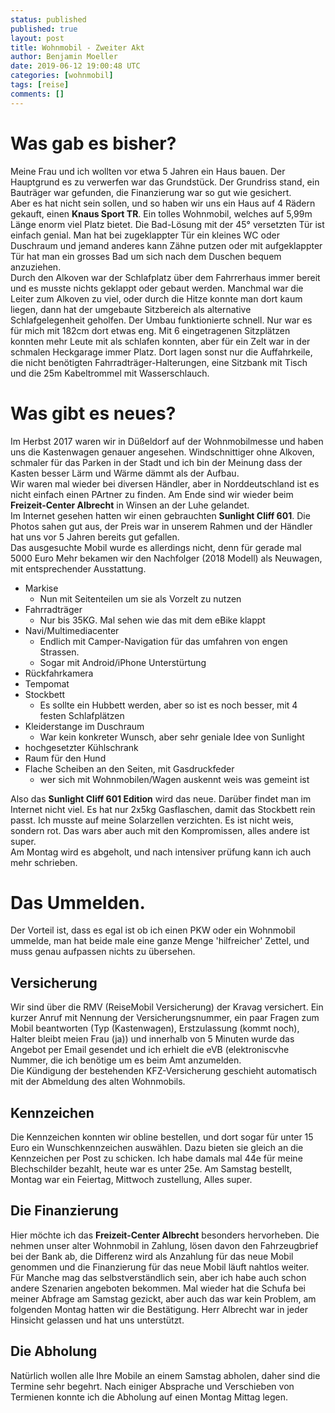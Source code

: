 ```yaml
---
status: published
published: true
layout: post
title: Wohnmobil - Zweiter Akt
author: Benjamin Moeller
date: 2019-06-12 19:00:48 UTC
categories: [wohnmobil]
tags: [reise]
comments: []
---
```


# Was gab es bisher?
Meine Frau und ich wollten vor etwa 5 Jahren ein Haus bauen. Der Hauptgrund es zu verwerfen war das Grundstück. Der Grundriss stand, ein Bauträger war gefunden, die Finanzierung war so gut wie gesichert.  
Aber es hat nicht sein sollen, und so haben wir uns ein Haus auf 4 Rädern gekauft, einen **Knaus Sport TR**. Ein tolles Wohnmobil, welches auf 5,99m Länge enorm viel Platz bietet. Die Bad-Lösung mit der 45° versetzten Tür ist einfach genial. Man hat bei zugeklappter Tür ein kleines WC oder Duschraum und jemand anderes kann Zähne putzen oder mit aufgeklappter Tür hat man ein grosses Bad um sich nach dem Duschen bequem anzuziehen.  
Durch den Alkoven war der Schlafplatz über dem Fahrrerhaus immer bereit und es musste nichts geklappt oder gebaut werden. Manchmal war die Leiter zum Alkoven zu viel, oder durch die Hitze konnte man dort kaum liegen, dann hat der umgebaute Sitzbereich als alternative Schlafgelegenheit geholfen. Der Umbau funktionierte schnell. Nur war es für mich mit 182cm dort etwas eng. Mit 6 eingetragenen Sitzplätzen konnten mehr Leute mit als schlafen konnten, aber für ein Zelt war in der schmalen Heckgarage immer Platz. Dort lagen sonst nur die Auffahrkeile, die nicht benötigten Fahrradträger-Halterungen, eine Sitzbank mit Tisch und die 25m Kabeltrommel mit Wasserschlauch.  

# Was gibt es neues?
Im Herbst 2017 waren wir in Düßeldorf auf der Wohnmobilmesse und haben uns die Kastenwagen genauer angesehen. Windschnittiger ohne Alkoven, schmaler für das Parken in der Stadt und ich bin der Meinung dass der Kasten besser Lärm und Wärme dämmt als der Aufbau.  
Wir waren mal wieder bei diversen Händler, aber in Norddeutschland ist es nicht einfach einen PArtner zu finden. Am Ende sind wir wieder beim **Freizeit-Center Albrecht** in Winsen an der Luhe gelandet.  
Im Internet gesehen hatten wir einen gebrauchten **Sunlight Cliff 601**. Die Photos sahen gut aus, der Preis war in unserem Rahmen und der Händler hat uns vor 5 Jahren bereits gut gefallen.  
Das ausgesuchte Mobil wurde es allerdings nicht, denn für gerade mal 5000 Euro Mehr bekamen wir den Nachfolger (2018 Modell) als Neuwagen, mit entsprechender Ausstattung.
* Markise
  * Nun mit Seitenteilen um sie als Vorzelt zu nutzen
* Fahrradträger
  * Nur bis 35KG. Mal sehen wie das mit dem eBike klappt
* Navi/Multimediacenter
  * Endlich mit Camper-Navigation für das umfahren von engen Strassen.
  * Sogar mit Android/iPhone Unterstürtung
* Rückfahrkamera
* Tempomat
* Stockbett
  * Es sollte ein Hubbett werden, aber so ist es noch besser, mit 4 festen Schlafplätzen
* Kleiderstange im Duschraum
  * War kein konkreter Wunsch, aber sehr geniale Idee von Sunlight
* hochgesetzter Kühlschrank
* Raum für den Hund
* Flache Scheiben an den Seiten, mit Gasdruckfeder
  * wer sich mit Wohnmobilen/Wagen auskennt weis was gemeint ist

Also das **Sunlight Cliff 601 Edition** wird das neue. Darüber findet man im Internet nicht viel. Es hat nur 2x5kg Gasflaschen, damit das Stockbett rein passt. Ich musste auf meine Solarzellen verzichten. Es ist nicht weis, sondern rot. Das wars aber auch mit den Kompromissen, alles andere ist super.  
Am Montag wird es abgeholt, und nach intensiver prüfung kann ich auch mehr schrieben.

# Das Ummelden.
Der Vorteil ist, dass es egal ist ob ich einen PKW oder ein Wohnmobil ummelde, man hat beide male eine ganze Menge 'hilfreicher' Zettel, und muss genau aufpassen nichts zu übersehen.
## Versicherung
Wir sind über die RMV (ReiseMobil Versicherung) der Kravag versichert. Ein kurzer Anruf mit Nennung der Versicherungsnummer, ein paar Fragen zum Mobil beantworten (Typ (Kastenwagen), Erstzulassung (kommt noch), Halter bleibt meien Frau (ja)) und innerhalb von 5 Minuten wurde das Angebot per Email gesendet und ich erhielt die eVB (elektroniscvhe  Nummer, die ich benötige um es beim Amt anzumelden.  
Die Kündigung der bestehenden KFZ-Versicherung geschieht automatisch mit der Abmeldung des alten Wohnmobils.
## Kennzeichen
Die Kennzeichen konnten wir obline bestellen, und dort sogar für unter 15 Euro ein Wunschkennzeichen auswählen. Dazu bieten sie gleich an die Kennzeichen per Post zu schicken. Ich habe damals mal 44e für meine Blechschilder bezahlt, heute war es unter 25e. Am Samstag bestellt, Montag war ein Feiertag, Mittwoch zustellung, Alles super.
## Die Finanzierung
Hier möchte ich das **Freizeit-Center Albrecht** besonders hervorheben. Die nehmen unser alter Wohnmobil in Zahlung, lösen davon den Fahrzeugbrief bei der Bank ab, die Differenz wird als Anzahlung für das neue Mobil genommen und die Finanzierung für das neue Mobil läuft nahtlos weiter.  
Für Manche mag das selbstverständlich sein, aber ich habe auch schon andere Szenarien angeboten bekommen. Mal wieder hat die Schufa bei meiner Abfrage am Samstag gezickt, aber auch das war kein Problem, am folgenden Montag hatten wir die Bestätigung. Herr Albrecht war in jeder Hinsicht gelassen und hat uns unterstützt.
## Die Abholung
Natürlich wollen alle Ihre Mobile an einem Samstag abholen, daher sind die Termine sehr begehrt. Nach einiger Absprache und Verschieben von Termienen konnte ich die Abholung auf einen Montag Mittag legen.

